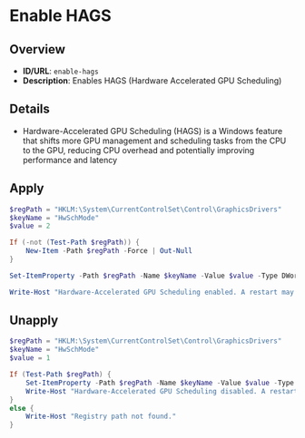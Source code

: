 # Enable HAGS

## Overview
- **ID/URL**: `enable-hags`
- **Description**: Enables HAGS (Hardware Accelerated GPU Scheduling)





## Details

- Hardware-Accelerated GPU Scheduling (HAGS) is a Windows feature that shifts more GPU management and scheduling tasks from the CPU to the GPU, reducing CPU overhead and potentially improving performance and latency





## Apply

```powershell
$regPath = "HKLM:\System\CurrentControlSet\Control\GraphicsDrivers"
$keyName = "HwSchMode"
$value = 2

If (-not (Test-Path $regPath)) {
    New-Item -Path $regPath -Force | Out-Null
}

Set-ItemProperty -Path $regPath -Name $keyName -Value $value -Type DWord

Write-Host "Hardware-Accelerated GPU Scheduling enabled. A restart may be required."

```

## Unapply

```powershell
$regPath = "HKLM:\System\CurrentControlSet\Control\GraphicsDrivers"
$keyName = "HwSchMode"
$value = 1

If (Test-Path $regPath) {
    Set-ItemProperty -Path $regPath -Name $keyName -Value $value -Type DWord
    Write-Host "Hardware-Accelerated GPU Scheduling disabled. A restart may be required."
}
else {
    Write-Host "Registry path not found."
}

```
